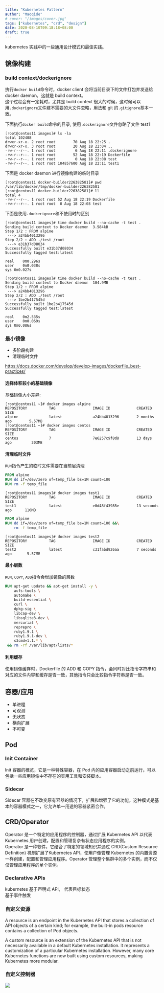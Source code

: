 ```yaml
---
title: "Kubernetes Pattern"
author: "Maoqide"
# cover: "/images/cover.jpg"
tags: ["kubernetes", "crd", "design"]
date: 2020-08-10T09:18:18+08:00
draft: true
---
```


kubernetes 实践中的一些通用设计模式和最佳实践。    
<!--more-->

## 镜像构建
### build context/dockerignore
执行`docker build`命令时，docker client 会将当前目录下的文件打包并发送给 docker daemon，这就是 build context。    
这个过程会有一定耗时，尤其是 build context 很大的时候，这时候可以用`.dockerignore`文件建不需要的大文件忽略，用法和 git 的`.gitignore`基本一致。    

下面执行`docker build`命令的目录, 使用`.dockerignore`文件忽略了文件 test1    
```
[root@centos11 images]# ls -la
total 102408
drwxr-xr-x. 2 root root        70 Aug 18 22:25 .
drwxr-xr-x. 3 root root        20 Aug 18 22:04 ..
-rw-r--r--. 1 root root         6 Aug 18 22:11 .dockerignore
-rw-r--r--. 1 root root        52 Aug 18 22:19 Dockerfile
-rw-r--r--. 1 root root         0 Aug 18 22:08 test
-rw-r--r--. 1 root root 104857600 Aug 18 22:11 test1
```

下面是 docker daemon 进行镜像构建的临时目录    
```
[root@centos11 docker-builder226382581]# pwd
/var/lib/docker/tmp/docker-builder226382581
[root@centos11 docker-builder226382581]# ll
total 4
-rw-r--r--. 1 root root 52 Aug 18 22:19 Dockerfile
-rw-r--r--. 1 root root  0 Aug 18 22:08 test
```

下面是使用`.dockerignore`和不使用时的区别    
```
[root@centos11 images]# time docker build --no-cache -t test .
Sending build context to Docker daemon  3.584kB
Step 1/2 : FROM alpine
 ---> a24bb4013296
Step 2/2 : ADD ./test /root
 ---> e31b37d08034
Successfully built e31b37d08034
Successfully tagged test:latest

real	0m0.296s
user	0m0.038s
sys	0m0.027s
```
```
[root@centos11 images]# time docker build --no-cache -t test .
Sending build context to Docker daemon  104.9MB
Step 1/2 : FROM alpine
 ---> a24bb4013296
Step 2/2 : ADD ./test /root
 ---> 1be2b417545d
Successfully built 1be2b417545d
Successfully tagged test:latest

real	0m2.535s
user	0m0.069s
sys	0m0.086s
```

### 最小镜像
- 多阶段构建    
- 清理临时文件    
    
https://docs.docker.com/develop/develop-images/dockerfile_best-practices/    

#### 选择体积较小的基础镜像
基础镜像大小差异:    
```
[root@centos11 ~]# docker images alpine
REPOSITORY          TAG                 IMAGE ID            CREATED             SIZE
alpine              latest              a24bb4013296        2 months ago        5.57MB
[root@centos11 ~]# docker images centos
REPOSITORY          TAG                 IMAGE ID            CREATED             SIZE
centos              7                   7e6257c9f8d8        13 days ago         203MB
```
#### 清理临时文件
`RUN`指令产生的临时文件需要在当前层清理    
```Dockerfile
FROM alpine
RUN dd if=/dev/zero of=temp_file bs=1M count=100
RUN rm -f temp_file
```
```
[root@centos11 images]# docker images test1
REPOSITORY          TAG                 IMAGE ID            CREATED             SIZE
test1               latest              e0d48f43985e        13 seconds ago      110MB
```
```Dockerfile
FROM alpine
RUN dd if=/dev/zero of=temp_file bs=1M count=100 &&\
	rm -f temp_file
```
```
[root@centos11 images]# docker images test2
REPOSITORY          TAG                 IMAGE ID            CREATED             SIZE
test2               latest              c31fabd926aa        7 seconds ago       5.57MB
```

#### 最小层数
`RUN`, `COPY`, `ADD`指令会增加镜像的层数    

```Dockerfile
RUN apt-get update && apt-get install -y \
    aufs-tools \
    automake \
    build-essential \
    curl \
    dpkg-sig \
    libcap-dev \
    libsqlite3-dev \
    mercurial \
    reprepro \
    ruby1.9.1 \
    ruby1.9.1-dev \
    s3cmd=1.1.* \
 && rm -rf /var/lib/apt/lists/*
```

#### 利用缓存
使用镜像缓存时，Dockerfile 的 ADD 和 COPY 指令，会同时对比指令字符串和对应的文件内容和缓存是否一致，其他指令只会比较指令字符串是否一致。    

## 容器/应用
- 单进程    
- 可观测    
- 无状态    
- 横向扩展    
- 不可变    

## Pod
### Init Container
Init 容器的概览，它是一种特殊容器，在 Pod 内的应用容器启动之前运行，可以包括一些应用镜像中不存在的实用工具和安装脚本。    
### Sidecar
Sidecar 容器在不改变原有容器的情况下，扩展和增强了它的功能。这种模式是基本的容器模式之一，它允许单一用途的容器紧密合作。    

## CRD/Operator
Operator 是一个特定的应用程序的控制器，通过扩展 Kubernetes API 以代表 Kubernetes 用户创建，配置和管理复杂有状态应用程序的实例。    
Operator 是一种软件，它结合了特定的领域知识并通过 CRD(Custom Resource Definition) 机制扩展了Kubernetes API，使用户像管理 Kubernetes 的内置资源一样创建，配置和管理应用程序。Operator 管理整个集群中的多个实例，而不仅仅管理应用程序的单个实例。    

### Declarative APIs
kubernetes 基于声明式 API，
代表目标状态    
基于事件触发    

### 自定义资源

A resource is an endpoint in the Kubernetes API that stores a collection of API objects of a certain kind; for example, the built-in pods resource contains a collection of Pod objects.

A custom resource is an extension of the Kubernetes API that is not necessarily available in a default Kubernetes installation. It represents a customization of a particular Kubernetes installation. However, many core Kubernetes functions are now built using custom resources, making Kubernetes more modular.

### 自定义控制器

![](/media/posts/cloud/sample-controller/client-go-controller-interaction.jpeg)    
